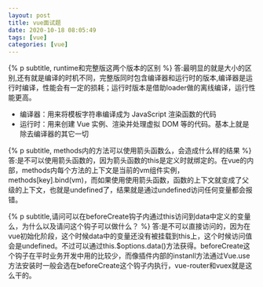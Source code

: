 ```yaml
---
layout: post
title: vue面试题
date: 2020-10-18 08:05:49
tags: [vue]
categories: [vue]
---
```

{% p subtitle, runtime和完整版这两个版本的区别 %}
答:最明显的就是大小的区别,还有就是编译的时机不同，完整版同时包含编译器和运行时的版本,编译器是运行时编译，性能会有一定的损耗；运行时版本是借助loader做的离线编译，运行性能更高。

- 编译器：用来将模板字符串编译成为 JavaScript 渲染函数的代码
- 运行时：用来创建 Vue 实例、渲染并处理虚拟 DOM 等的代码。基本上就是除去编译器的其它一切

{% p subtitle, methods内的方法可以使用箭头函数么，会造成什么样的结果 %}
答:是不可以使用箭头函数的，因为箭头函数的this是定义时就绑定的。在vue的内部，methods内每个方法的上下文是当前的vm组件实例，methods[key].bind(vm)，而如果使用使用箭头函数，函数的上下文就变成了父级的上下文，也就是undefined了，结果就是通过undefined访问任何变量都会报错。

{% p subtitle,请问可以在beforeCreate钩子内通过this访问到data中定义的变量么，为什么以及请问这个钩子可以做什么？ %}
答:是不可以直接访问的，因为在vue初始化阶段，这个时候data中的变量还没有被挂载到this上，这个时候访问值会是undefined。不过可以通过this.$options.data()方法获得。beforeCreate这个钩子在平时业务开发中用的比较少，而像插件内部的instanll方法通过Vue.use方法安装时一般会选在beforeCreate这个钩子内执行，vue-router和vuex就是这么干的。
